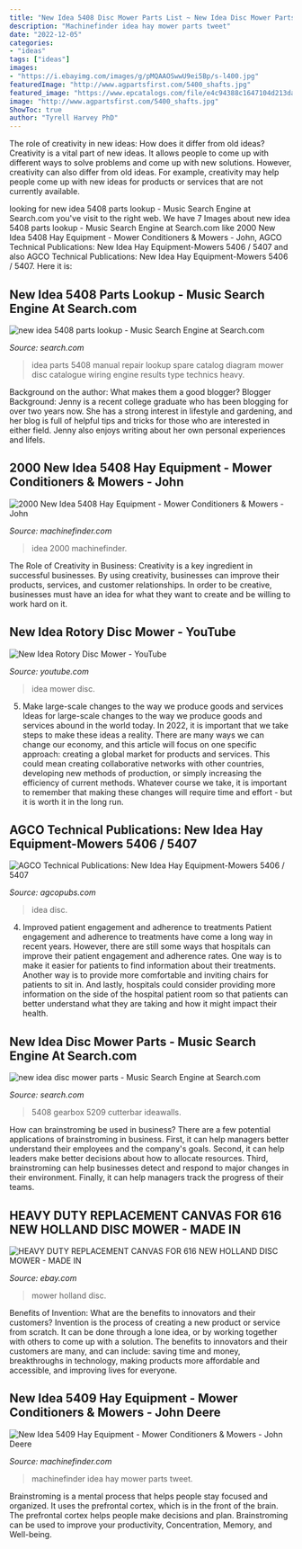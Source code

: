 ```yaml
---
title: "New Idea 5408 Disc Mower Parts List ~ New Idea Disc Mower Parts"
description: "Machinefinder idea hay mower parts tweet"
date: "2022-12-05"
categories:
- "ideas"
tags: ["ideas"]
images:
- "https://i.ebayimg.com/images/g/pMQAAOSwwU9ei5Bp/s-l400.jpg"
featuredImage: "http://www.agpartsfirst.com/5400_shafts.jpg"
featured_image: "https://www.epcatalogs.com/file/e4c94388c1647104d213dab211b9373006f76930/New-Idea.gif"
image: "http://www.agpartsfirst.com/5400_shafts.jpg"
ShowToc: true
author: "Tyrell Harvey PhD"
---
```



The role of creativity in new ideas: How does it differ from old ideas?
Creativity is a vital part of new ideas. It allows people to come up with different ways to solve problems and come up with new solutions. However, creativity can also differ from old ideas. For example, creativity may help people come up with new ideas for products or services that are not currently available.

	

		
looking for new idea 5408 parts lookup - Music Search Engine at Search.com you've visit to the right web. We have 7 Images about new idea 5408 parts lookup - Music Search Engine at Search.com like 2000 New Idea 5408 Hay Equipment - Mower Conditioners &amp; Mowers - John, AGCO Technical Publications: New Idea Hay Equipment-Mowers 5406 / 5407 and also AGCO Technical Publications: New Idea Hay Equipment-Mowers 5406 / 5407. Here it is:
		
    
## New Idea 5408 Parts Lookup - Music Search Engine At Search.com

<img loading=lazy src="https://www.epcatalogs.com/file/e4c94388c1647104d213dab211b9373006f76930/New-Idea.gif" onerror="this.onerror=null;this.src='https://tse2.mm.bing.net/th?id=OIP.HF3CZZs8lKQlyl5h_jMvOwHaFx&amp;pid=15.1';" alt="new idea 5408 parts lookup - Music Search Engine at Search.com">

_Source: search.com_

>idea parts 5408 manual repair lookup spare catalog diagram mower disc catalogue wiring engine results type technics heavy. 

	

Background on the author: What makes them a good blogger?
Blogger Background:
Jenny is a recent college graduate who has been blogging for over two years now. She has a strong interest in lifestyle and gardening, and her blog is full of helpful tips and tricks for those who are interested in either field. Jenny also enjoys writing about her own personal experiences and lifeIs.

    
## 2000 New Idea 5408 Hay Equipment - Mower Conditioners &amp; Mowers - John

<img loading=lazy src="http://www.machinefinder.com/images/machines/60/3735460/8692454_large.jpg" onerror="this.onerror=null;this.src='https://tse2.mm.bing.net/th?id=OIP.bkHDcUpJHpjAhVL8kxKUugHaFj&amp;pid=15.1';" alt="2000 New Idea 5408 Hay Equipment - Mower Conditioners &amp; Mowers - John">

_Source: machinefinder.com_

>idea 2000 machinefinder. 

	

The Role of Creativity in Business:
Creativity is a key ingredient in successful businesses. By using creativity, businesses can improve their products, services, and customer relationships. In order to be creative, businesses must have an idea for what they want to create and be willing to work hard on it.

    
## New Idea Rotory Disc Mower - YouTube

<img loading=lazy src="https://i.ytimg.com/vi/fx2FO_mM0XY/hqdefault.jpg" onerror="this.onerror=null;this.src='https://tse4.mm.bing.net/th?id=OIP.zbCOk9MV7BYhSfTIFq-abgHaFj&amp;pid=15.1';" alt="New Idea Rotory Disc Mower - YouTube">

_Source: youtube.com_

>idea mower disc. 

	

5) Make large-scale changes to the way we produce goods and services
Ideas for large-scale changes to the way we produce goods and services abound in the world today. In 2022, it is important that we take steps to make these ideas a reality. There are many ways we can change our economy, and this article will focus on one specific approach: creating a global market for products and services. This could mean creating collaborative networks with other countries, developing new methods of production, or simply increasing the efficiency of current methods. Whatever course we take, it is important to remember that making these changes will require time and effort - but it is worth it in the long run.

    
## AGCO Technical Publications: New Idea Hay Equipment-Mowers 5406 / 5407

<img loading=lazy src="http://files.coakleytech.com/prodimages/AG/79016727.jpg" onerror="this.onerror=null;this.src='https://tse1.mm.bing.net/th?id=OIP.TUPXgpyqOAqx5v6uU38PxAHaJl&amp;pid=15.1';" alt="AGCO Technical Publications: New Idea Hay Equipment-Mowers 5406 / 5407">

_Source: agcopubs.com_

>idea disc. 

	

4) Improved patient engagement and adherence to treatments
Patient engagement and adherence to treatments have come a long way in recent years. However, there are still some ways that hospitals can improve their patient engagement and adherence rates. One way is to make it easier for patients to find information about their treatments. Another way is to provide more comfortable and inviting chairs for patients to sit in. And lastly, hospitals could consider providing more information on the side of the hospital patient room so that patients can better understand what they are taking and how it might impact their health.

    
## New Idea Disc Mower Parts - Music Search Engine At Search.com

<img loading=lazy src="http://www.agpartsfirst.com/5400_shafts.jpg" onerror="this.onerror=null;this.src='https://tse4.mm.bing.net/th?id=OIP.BqSXupIX5i9tjJFF2izO0gHaFi&amp;pid=15.1';" alt="new idea disc mower parts - Music Search Engine at Search.com">

_Source: search.com_

>5408 gearbox 5209 cutterbar ideawalls. 

	

How can brainstroming be used in business?
There are a few potential applications of brainstroming in business. First, it can help managers better understand their employees and the company's goals. Second, it can help leaders make better decisions about how to allocate resources. Third, brainstroming can help businesses detect and respond to major changes in their environment. Finally, it can help managers track the progress of their teams.

    
## HEAVY DUTY REPLACEMENT CANVAS FOR 616 NEW HOLLAND DISC MOWER - MADE IN

<img loading=lazy src="https://i.ebayimg.com/images/g/pMQAAOSwwU9ei5Bp/s-l400.jpg" onerror="this.onerror=null;this.src='https://tse4.mm.bing.net/th?id=OIP.kCV4Tk9fv89_KirvInqLWwAAAA&amp;pid=15.1';" alt="HEAVY DUTY REPLACEMENT CANVAS FOR 616 NEW HOLLAND DISC MOWER - MADE IN">

_Source: ebay.com_

>mower holland disc. 

	

Benefits of Invention: What are the benefits to innovators and their customers?
Invention is the process of creating a new product or service from scratch. It can be done through a lone idea, or by working together with others to come up with a solution. The benefits to innovators and their customers are many, and can include: saving time and money, breakthroughs in technology, making products more affordable and accessible, and improving lives for everyone.

    
## New Idea 5409 Hay Equipment - Mower Conditioners &amp; Mowers - John Deere

<img loading=lazy src="http://www.machinefinder.com/images/machines/56/805556/87231_large.jpg" onerror="this.onerror=null;this.src='https://tse3.mm.bing.net/th?id=OIP.n45sDn3xtBAIoTP2cefq8QHaFj&amp;pid=15.1';" alt="New Idea 5409 Hay Equipment - Mower Conditioners &amp; Mowers - John Deere">

_Source: machinefinder.com_

>machinefinder idea hay mower parts tweet. 

	

Brainstroming is a mental process that helps people stay focused and organized. It uses the prefrontal cortex, which is in the front of the brain. The prefrontal cortex helps people make decisions and plan. Brainstroming can be used to improve your productivity, Concentration, Memory, and Well-being.

